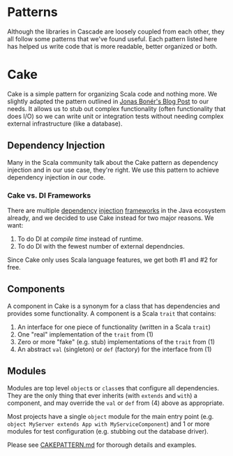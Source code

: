 # Patterns

Although the libraries in Cascade are loosely coupled from each other, they all
follow some patterns that we've found useful. Each pattern listed here has
helped us write code that is more readable, better organized or both.

# Cake

Cake is a simple pattern for organizing Scala code and nothing more. We slightly
adapted the pattern outlined in
[Jonas Bonér's Blog Post](http://jonasboner.com/2008/10/06/real-world-scala-dependency-injection-di/)
to our needs. It allows us to stub out complex functionality (often
functionality that does I/O) so we can write unit or integration tests without
needing complex external infrastructure (like a database).

## Dependency Injection

Many in the Scala community talk about the Cake pattern as dependency injection
and in our use case, they're right. We use this pattern to achieve dependency
injection in our code.

### Cake vs. DI Frameworks

There are multiple [dependency](https://code.google.com/p/google-guice/)
[injection](http://projects.spring.io/spring-framework/)
[frameworks](http://square.github.io/dagger/) in the Java ecosystem already,
and we decided to use Cake instead for two major reasons. We want:

1. To do DI at _compile time_ instead of runtime.
2. To do DI with the fewest number of external dependncies.

Since Cake only uses Scala language features, we get both #1 and #2 for free.

## Components

A component in Cake is a synonym for a class that has dependencies and provides
some functionality. A component is a Scala `trait` that contains:

1. An interface for one piece of functionality (written in a Scala `trait`)
2. One "real" implementation of the `trait` from (1)
3. Zero or more "fake" (e.g. stub) implementations of the `trait` from (1)
4. An abstract `val` (singleton) or `def` (factory) for the interface from (1)

## Modules

Modules are top level `object`s or `class`es that configure all dependencies.
They are the only thing that ever inherits (with `extends` and `with`) a
component, and may override the `val` or `def` from (4) above as appropriate.

Most projects have a single `object` module for the main entry point (e.g.
`object MyServer extends App with MyServiceComponent`) and 1 or more modules
for test configuration (e.g. stubbing out the database driver).

Please see [CAKEPATTERN.md](CAKEPATTERN.md) for thorough details and examples.
